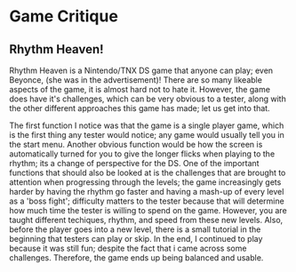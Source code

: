 <h1> Game Critique </h1>

<h2> Rhythm Heaven! </h2>

  <p> Rhythm Heaven is a Nintendo/TNX DS game that anyone can play; even Beyonce, (she was in the advertisement)! 
  There are so many likeable aspects of the game, it is almost hard not to hate it. However, the game does have it's challenges, which can    be very obvious to a tester, along with the other different approaches this game has made; let us get into that.
   
   The first function I notice was that the game is a single player game, which is the first thing any tester would notice; any game would    usually tell you in the start menu. Another obvious function would be how the screen is automatically turned for you to give the longer    flicks when playing to the rhythm; its a change of perspective for the DS. One of the important functions that should also be looked      at is the challenges that are brought to attention when progressing through the levels; the game increasingly gets harder by having the    rhythm go faster and having a mash-up of every level as a 'boss fight'; difficulty matters to the tester because that will determine      how much time the tester is willing to spend on the game. However, you are taught different techiques, rhythm, and speed from these new    levels. Also, before the player goes into a new level, there is a small tutorial in the beginning that testers can play or skip.          In the end, I continued to play because it was still fun; despite the fact that i came across some challenges. Therefore, the game ends    up being balanced and usable.
  
  </p>
